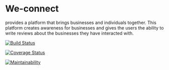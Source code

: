 # We-connect
provides a platform that brings businesses and individuals together. This platform creates awareness for businesses and gives the users the ability to write reviews about the businesses they have interacted with.  

[![Build Status](https://travis-ci.org/ddouglasz/We-connect.svg?branch=master)](https://travis-ci.org/ddouglasz/We-connect)
 
[![Coverage Status](https://coveralls.io/repos/github/ddouglasz/We-connect/badge.svg?branch=ft-dummydata-tests-155738981)](https://coveralls.io/github/ddouglasz/We-connect?branch=ft-dummydata-tests-155738981)

[![Maintainability](https://api.codeclimate.com/v1/badges/3353fa511defef2f1372/maintainability)](https://codeclimate.com/github/ddouglasz/We-connect/maintainability)